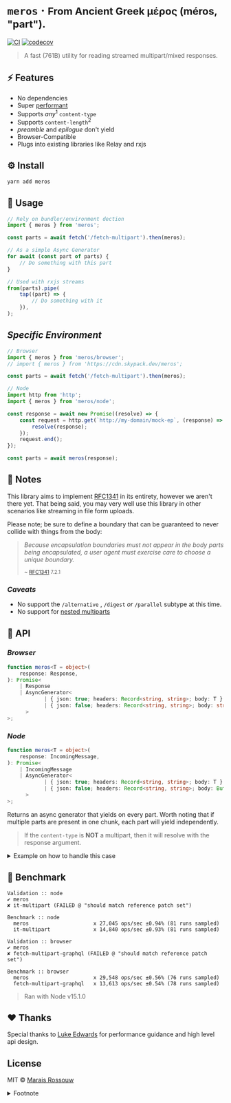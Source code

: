 # `meros` &middot; <small>From Ancient Greek μέρος (méros, "part").</small>

[![CI](https://img.shields.io/github/workflow/status/maraisr/meros/CI/main)](https://github.com/maraisr/meros/actions?query=workflow:CI+branch:main)
[![codecov](https://img.shields.io/codecov/c/gh/maraisr/meros/main?token=dAoRt2GoQn)](https://codecov.io/gh/maraisr/meros)

> A fast (761B) utility for reading streamed multipart/mixed responses.

## ⚡ Features

-   No dependencies
-   Super [performant](#-benchmark)
-   Supports _any_<sup>1</sup> `content-type`
-   Supports `content-length`<sup>2</sup>
-   _preamble_ and _epilogue_ don't yield
-   Browser-Compatible
-   Plugs into existing libraries like Relay and rxjs

## ⚙️ Install

```sh
yarn add meros
```

## 🚀 Usage

```ts
// Rely on bundler/environment dection
import { meros } from 'meros';

const parts = await fetch('/fetch-multipart').then(meros);

// As a simple Async Generator
for await (const part of parts) {
	// Do something with this part
}

// Used with rxjs streams
from(parts).pipe(
	tap((part) => {
		// Do something with it
	}),
);
```

## _Specific Environment_

```ts
// Browser
import { meros } from 'meros/browser';
// import { meros } from 'https://cdn.skypack.dev/meros';

const parts = await fetch('/fetch-multipart').then(meros);

// Node
import http from 'http';
import { meros } from 'meros/node';

const response = await new Promise((resolve) => {
	const request = http.get(`http://my-domain/mock-ep`, (response) => {
		resolve(response);
	});
	request.end();
});

const parts = await meros(response);
```

## 🎒 Notes

This library aims to implement [RFC1341] in its entirety, however we aren't
there yet. That being said, you may very well use this library in other
scenarios like streaming in file form uploads.

Please note; be sure to define a boundary that can be guaranteed to never
collide with things from the body:

> _Because encapsulation boundaries must not appear in the body parts being
> encapsulated, a user agent must exercise care to choose a unique boundary._
>
> <small>~ [RFC1341] 7.2.1</small>

### _Caveats_

-   No support the `/alternative` , `/digest` _or_ `/parallel` subtype at this
    time.
-   No support for
    [nested multiparts](https://tools.ietf.org/html/rfc1341#appendix-C)

## 🔎 API

### _Browser_

```ts
function meros<T = object>(
	response: Response,
): Promise<
	| Response
	| AsyncGenerator<
			| { json: true; headers: Record<string, string>; body: T }
			| { json: false; headers: Record<string, string>; body: string }
	  >
>;
```

### _Node_

```ts
function meros<T = object>(
	response: IncomingMessage,
): Promise<
	| IncomingMessage
	| AsyncGenerator<
			| { json: true; headers: Record<string, string>; body: T }
			| { json: false; headers: Record<string, string>; body: Buffer }
	  >
>;
```

Returns an async generator that yields on every part. Worth noting that if
multiple parts are present in one chunk, each part will yield independently.

> If the `content-type` is **NOT** a multipart, then it will resolve with the
> response argument.

<details>
<summary>Example on how to handle this case</summary>

```ts
import { meros } from 'meros';

const response = await fetch('/fetch-multipart'); // Assume this returns json
const parts = await meros(response);

if (parts[Symbol.asyncIterator] < 'u') {
	for await (const part of parts) {
		// Do something with this part
	}
} else {
	const data = await parts.json();
}
```

</details>

## 💨 Benchmark

```
Validation :: node
✔ meros
✘ it-multipart (FAILED @ "should match reference patch set")

Benchmark :: node
  meros                     x 27,045 ops/sec ±0.94% (81 runs sampled)
  it-multipart              x 14,840 ops/sec ±0.93% (81 runs sampled)

Validation :: browser
✔ meros
✘ fetch-multipart-graphql (FAILED @ "should match reference patch set")

Benchmark :: browser
  meros                     x 29,548 ops/sec ±0.56% (76 runs sampled)
  fetch-multipart-graphql   x 13,613 ops/sec ±0.54% (78 runs sampled)
```

> Ran with Node v15.1.0

## ❤ Thanks

Special thanks to [Luke Edwards](https://github.com/lukeed) for performance
guidance and high level api design.

## License

MIT © [Marais Rossouw](https://marais.io)

<details>
<summary>Footnote</summary>

> 1: By default, we'll look for JSON, and parse that for you. If not, we'll give
> you the body as what was streamed.</small>
>
> 2: If not given, everything from the body through boundary will yield

</details>

[rfc1341]: https://tools.ietf.org/html/rfc1341 'The Multipart Content-Type'
